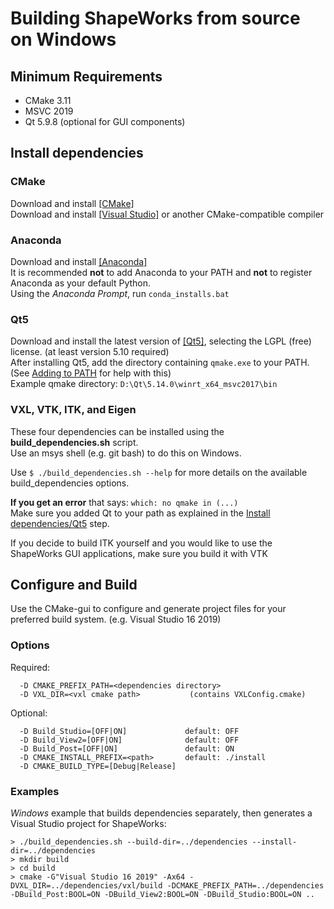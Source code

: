 # Building ShapeWorks from source on Windows

## Minimum Requirements
* CMake 3.11
* MSVC 2019
* Qt 5.9.8 (optional for GUI components)

## Install dependencies

### CMake
Download and install [[CMake]](https://cmake.org/)  
Download and install [[Visual Studio]](https://visualstudio.microsoft.com/) or another CMake-compatible compiler  

### Anaconda
Download and install [[Anaconda]](https://www.anaconda.com/)  
It is recommended **not** to add Anaconda to your PATH and **not** to register Anaconda as your default Python.  
Using the *Anaconda Prompt*, run `conda_installs.bat`  

### Qt5  
Download and install the latest version of [[Qt5]](https://download.qt.io/archive/qt/), selecting the LGPL (free) license. (at least version 5.10 required)  
After installing Qt5, add the directory containing `qmake.exe` to your PATH. (See [Adding to PATH](GettingStarted.md#PATH-environment-variable) for help with this)  
Example qmake directory: `D:\Qt\5.14.0\winrt_x64_msvc2017\bin`  

### VXL, VTK, ITK, and Eigen
These four dependencies can be installed using the **build_dependencies.sh** script.  
Use an msys shell (e.g. git bash) to do this on Windows.  

Use `$ ./build_dependencies.sh --help` for more details on the available build_dependencies options.  

**If you get an error** that says: `which: no qmake in (...)`  
Make sure you added Qt to your path as explained in the [Install dependencies/Qt5](#Qt5) step.  

If you decide to build ITK yourself and you would like to use the ShapeWorks GUI applications, make sure you build it with VTK  

## Configure and Build  
Use the CMake-gui to configure and generate project files for your preferred build system. (e.g. Visual Studio 16 2019)  

### Options
Required:  
```
  -D CMAKE_PREFIX_PATH=<dependencies directory>
  -D VXL_DIR=<vxl cmake path>           (contains VXLConfig.cmake)
```
Optional:
```
  -D Build_Studio=[OFF|ON]             default: OFF
  -D Build_View2=[OFF|ON]              default: OFF
  -D Build_Post=[OFF|ON]               default: ON
  -D CMAKE_INSTALL_PREFIX=<path>       default: ./install
  -D CMAKE_BUILD_TYPE=[Debug|Release]  
```

### Examples
*Windows* example that builds dependencies separately, then generates a Visual Studio project for ShapeWorks:  
```
> ./build_dependencies.sh --build-dir=../dependencies --install-dir=../dependencies
> mkdir build
> cd build
> cmake -G"Visual Studio 16 2019" -Ax64 -DVXL_DIR=../dependencies/vxl/build -DCMAKE_PREFIX_PATH=../dependencies -DBuild_Post:BOOL=ON -DBuild_View2:BOOL=ON -DBuild_Studio:BOOL=ON ..
```
